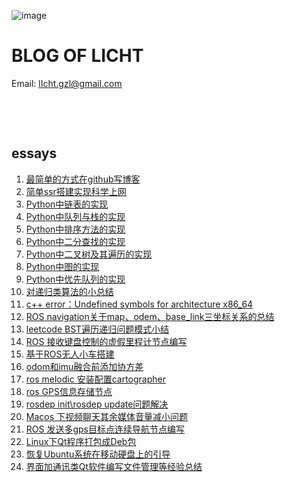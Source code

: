 ![image](https://raw.githubusercontent.com/lIchtg/lichtg.github.io/master/images/3.jpeg)

# __BLOG OF LICHT__

Email: lIcht.gzl@gmail.com

&nbsp;

&nbsp;

##  essays

1. [最简单的方式在github写博客](https://lichtg.github.io/post/001.html)
2. [简单ssr搭建实现科学上网](https://lichtg.github.io/post/002.html)
3. [Python中链表的实现](https://lichtg.github.io/post/003.html)
4. [Python中队列与栈的实现](https://lichtg.github.io/post/004.html)
5. [Python中排序方法的实现](https://lichtg.github.io/post/005.html)
6. [Python中二分查找的实现](https://lichtg.github.io/post/006.html)
7. [Python中二叉树及其遍历的实现](https://lichtg.github.io/post/007.html)
8. [Python中图的实现](https://lichtg.github.io/post/008.html)
9. [Python中优先队列的实现](https://lichtg.github.io/post/009.html)
10. [对递归类算法的小总结](https://lichtg.github.io/post/010.html)
11. [c++ error：Undefined symbols for architecture x86_64](https://lichtg.github.io/post/011.html)
12. [ROS navigation关于map、odem、base_link三坐标关系的总结](https://lichtg.github.io/post/012.html)
13. [leetcode BST遍历递归问题模式小结](https://lichtg.github.io/post/013.html)
14. [ROS 接收键盘控制的虚假里程计节点编写](https://lichtg.github.io/post/014.html)
15. [基于ROS无人小车搭建](https://lichtg.github.io/post/015.html)
16. [odom和imu融合前添加协方差](https://lichtg.github.io/post/016.html)
17. [ros melodic 安装配置cartographer](https://lichtg.github.io/post/017.html)
18. [ros GPS信息存储节点](https://lichtg.github.io/post/018.html)
19. [rosdep init\rosdep update问题解决](https://lichtg.github.io/post/019.html)
20. [Macos 下视频聊天其余媒体音量减小问题](https://lichtg.github.io/post/020.html)
21. [ROS 发送多gps目标点连续导航节点编写](https://lichtg.github.io/post/021.html)
22. [Linux下Qt程序打包成Deb包](https://lichtg.github.io/post/022.html)
23. [恢复Ubuntu系统在移动硬盘上的引导](https://lichtg.github.io/post/023.html)
24. [界面加通讯类Qt软件编写文件管理等经验总结](https://lichtg.github.io/post/024.html)

